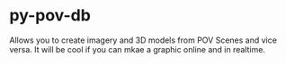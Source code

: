 py-pov-db
=========

Allows you to create imagery and  3D models from POV Scenes and vice versa.
It will be cool if you can mkae a graphic online and in realtime.
